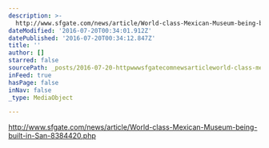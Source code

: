 ```yaml
---
description: >-
  http://www.sfgate.com/news/article/World-class-Mexican-Museum-being-built-in-San-8384420.php
dateModified: '2016-07-20T00:34:01.912Z'
datePublished: '2016-07-20T00:34:12.847Z'
title: ''
author: []
starred: false
sourcePath: _posts/2016-07-20-httpwwwsfgatecomnewsarticleworld-class-mexican-museu.md
inFeed: true
hasPage: false
inNav: false
_type: MediaObject

---
```

http://www.sfgate.com/news/article/World-class-Mexican-Museum-being-built-in-San-8384420.php
